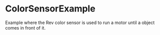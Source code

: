 # ColorSensorExample
Example where the Rev color sensor is used to run a motor until a object comes in front of it.
